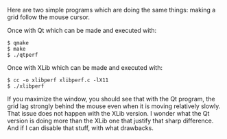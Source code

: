 Here are two simple programs which are doing the same things: making a grid
follow the mouse cursor.

Once with Qt which can be made and executed with:

    $ qmake
    $ make
    $ ./qtperf
    
Once with XLib which can be made and executed with:

    $ cc -o xlibperf xlibperf.c -lX11
    $ ./xlibperf
    
If you maximize the window, you should see that with the Qt program, the
grid lag strongly behind the mouse even when it is moving relatively
slowly.  That issue does not happen with the XLib version.  I wonder what
the Qt version is doing more than the XLib one that justify that sharp
difference.  And if I can disable that stuff, with what drawbacks.
